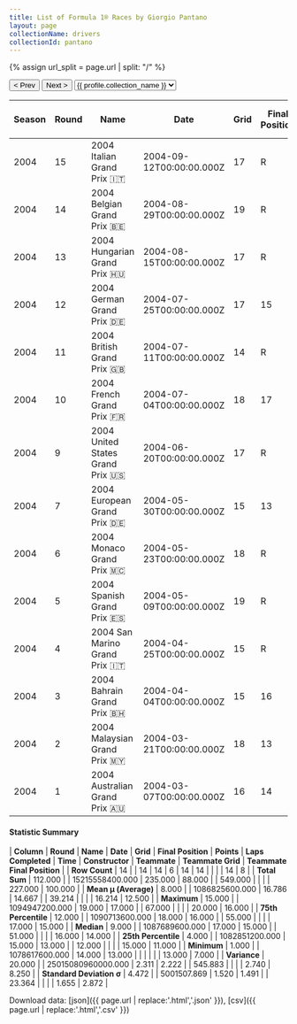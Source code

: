 ```yaml
---
title: List of Formula 1® Races by Giorgio Pantano
layout: page
collectionName: drivers
collectionId: pantano
---
```


{% assign url_split = page.url | split: "/" %}
<div id="collection-navigation">
<button onclick="selector.options[selector.selectedIndex-1].value && (window.location = selector.options[selector.selectedIndex-1].value);">&lt; Prev</button>
<button onclick="selector.options[selector.selectedIndex+1].value && (window.location = selector.options[selector.selectedIndex+1].value);">Next &gt;</button>
<select id="selector" onchange="this.options[this.selectedIndex].value && (window.location = this.options[this.selectedIndex].value);">
  {% for collectionId in site.data[page.collectionName].refs %}
    {% if collectionId == page.collectionId %}
      {% assign selected = "selected" %}
    {% else %}
      {% assign selected = "" %}
    {% endif %}
    {% assign profile = site.data[page.collectionName][collectionId].profile %}
    <option value="/f1/{{ page.collectionName }}/{{ collectionId }}/{{ url_split[4] }}" {{ selected }}>{{ profile.collection_name }}</option>
  {% endfor %}
</select>
</div>

| Season | Round | Name | Date | Grid | Final Position | Points | Laps Completed | Time | Constructor | Teammate | Teammate Grid | Teammate Final Position |
|--|--|--|--|--|--|--|--|--|--|--|--|--|
| 2004 | 15 | 2004 Italian Grand Prix 🇮🇹 | 2004-09-12T00:00:00.000Z | 17 | R | 0.0 | 33 |   | Jordan 🇮🇪 | [Nick Heidfeld 🇩🇪](/f1/drivers/heidfeld) | 20 | 14 |
| 2004 | 14 | 2004 Belgian Grand Prix 🇧🇪 | 2004-08-29T00:00:00.000Z | 19 | R | 0.0 | 0 |   | Jordan 🇮🇪 | [Nick Heidfeld 🇩🇪](/f1/drivers/heidfeld) | 16 | 11 |
| 2004 | 13 | 2004 Hungarian Grand Prix 🇭🇺 | 2004-08-15T00:00:00.000Z | 17 | R | 0.0 | 48 |   | Jordan 🇮🇪 | [Nick Heidfeld 🇩🇪](/f1/drivers/heidfeld) | 16 | 12 |
| 2004 | 12 | 2004 German Grand Prix 🇩🇪 | 2004-07-25T00:00:00.000Z | 17 | 15 | 0.0 | 63 |   | Jordan 🇮🇪 | [Nick Heidfeld 🇩🇪](/f1/drivers/heidfeld) | 18 | R |
| 2004 | 11 | 2004 British Grand Prix 🇬🇧 | 2004-07-11T00:00:00.000Z | 14 | R | 0.0 | 47 |   | Jordan 🇮🇪 | [Nick Heidfeld 🇩🇪](/f1/drivers/heidfeld) | 15 | 15 |
| 2004 | 10 | 2004 French Grand Prix 🇫🇷 | 2004-07-04T00:00:00.000Z | 18 | 17 | 0.0 | 67 |   | Jordan 🇮🇪 | [Nick Heidfeld 🇩🇪](/f1/drivers/heidfeld) | 17 | 16 |
| 2004 | 9 | 2004 United States Grand Prix 🇺🇸 | 2004-06-20T00:00:00.000Z | 17 | R | 0.0 | 0 |   | Jordan 🇮🇪 | [Nick Heidfeld 🇩🇪](/f1/drivers/heidfeld) | 16 | R |
| 2004 | 7 | 2004 European Grand Prix 🇩🇪 | 2004-05-30T00:00:00.000Z | 15 | 13 | 0.0 | 58 |   | Jordan 🇮🇪 | [Nick Heidfeld 🇩🇪](/f1/drivers/heidfeld) | 13 | 10 |
| 2004 | 6 | 2004 Monaco Grand Prix 🇲🇨 | 2004-05-23T00:00:00.000Z | 18 | R | 0.0 | 12 |   | Jordan 🇮🇪 | [Nick Heidfeld 🇩🇪](/f1/drivers/heidfeld) | 17 | 7 |
| 2004 | 5 | 2004 Spanish Grand Prix 🇪🇸 | 2004-05-09T00:00:00.000Z | 19 | R | 0.0 | 51 |   | Jordan 🇮🇪 | [Nick Heidfeld 🇩🇪](/f1/drivers/heidfeld) | 15 | R |
| 2004 | 4 | 2004 San Marino Grand Prix 🇮🇹 | 2004-04-25T00:00:00.000Z | 15 | R | 0.0 | 6 |   | Jordan 🇮🇪 | [Nick Heidfeld 🇩🇪](/f1/drivers/heidfeld) | 16 | R |
| 2004 | 3 | 2004 Bahrain Grand Prix 🇧🇭 | 2004-04-04T00:00:00.000Z | 15 | 16 | 0.0 | 55 |   | Jordan 🇮🇪 | [Nick Heidfeld 🇩🇪](/f1/drivers/heidfeld) | 18 | 15 |
| 2004 | 2 | 2004 Malaysian Grand Prix 🇲🇾 | 2004-03-21T00:00:00.000Z | 18 | 13 | 0.0 | 54 |   | Jordan 🇮🇪 | [Nick Heidfeld 🇩🇪](/f1/drivers/heidfeld) | 15 | R |
| 2004 | 1 | 2004 Australian Grand Prix 🇦🇺 | 2004-03-07T00:00:00.000Z | 16 | 14 | 0.0 | 55 |   | Jordan 🇮🇪 | [Nick Heidfeld 🇩🇪](/f1/drivers/heidfeld) | 15 | R |

#### Statistic Summary

| **Column** | **Round** | **Name** | **Date** | **Grid** | **Final Position** | **Points** | **Laps Completed** | **Time** | **Constructor** | **Teammate** | **Teammate Grid** | **Teammate Final Position** |
| **Row Count** | 14 |  | 14 | 14 | 6 | 14 | 14 |  |  |  | 14 | 8 |
| **Total Sum** | 112.000 |  | 15215558400.000 | 235.000 | 88.000 |  | 549.000 |  |  |  | 227.000 | 100.000 |
| **Mean μ (Average)** | 8.000 |  | 1086825600.000 | 16.786 | 14.667 |  | 39.214 |  |  |  | 16.214 | 12.500 |
| **Maximum** | 15.000 |  | 1094947200.000 | 19.000 | 17.000 |  | 67.000 |  |  |  | 20.000 | 16.000 |
| **75th Percentile** | 12.000 |  | 1090713600.000 | 18.000 | 16.000 |  | 55.000 |  |  |  | 17.000 | 15.000 |
| **Median** | 9.000 |  | 1087689600.000 | 17.000 | 15.000 |  | 51.000 |  |  |  | 16.000 | 14.000 |
| **25th Percentile** | 4.000 |  | 1082851200.000 | 15.000 | 13.000 |  | 12.000 |  |  |  | 15.000 | 11.000 |
| **Minimum** | 1.000 |  | 1078617600.000 | 14.000 | 13.000 |  |  |  |  |  | 13.000 | 7.000 |
| **Variance** | 20.000 |  | 25015080960000.000 | 2.311 | 2.222 |  | 545.883 |  |  |  | 2.740 | 8.250 |
| **Standard Deviation σ** | 4.472 |  | 5001507.869 | 1.520 | 1.491 |  | 23.364 |  |  |  | 1.655 | 2.872 |

Download data: [json]({{ page.url | replace:'.html','.json' }}), [csv]({{ page.url | replace:'.html','.csv' }})
